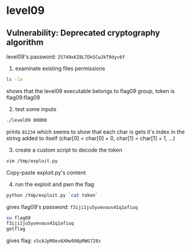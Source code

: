 # level09

## Vulnerability: Deprecated cryptography algorithm 

level09's password: `25749xKZ8L7DkSCwJkT9dyv6f`

1. examinate existing files permissions

```bash
ls -la
```

shows that the level09 executable belongs to flag09 group, token is flag09:flag09

2. test some inputs

```bash
./level09 00000
```

prints `01234` which seems to show that each char is  gets it's index in the string added to itself (char[0] = char[0] + 0, char[1] = char[1] + 1, ...)

3. create a custom script to decode the token

```bash
vim /tmp/exploit.py
```

Copy-paste exploit.py's content

4. run the exploit and pwn the flag

```bash
python /tmp/exploit.py `cat token`
```

gives flag09's password: `f3iji1ju5yuevaus41q1afiuq`

```bash
su flag09
f3iji1ju5yuevaus41q1afiuq
getflag
```

gives flag: `s5cAJpM8ev6XHw998pRWG728z`
